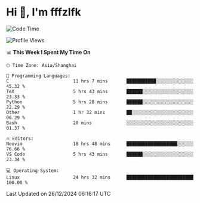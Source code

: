 # Hi 👋, I'm fffzlfk

<!--START_SECTION:waka-->
![Code Time](http://img.shields.io/badge/Code%20Time-1%2C044%20hrs%209%20mins-blue)

![Profile Views](http://img.shields.io/badge/Profile%20Views-0-blue)

📊 **This Week I Spent My Time On** 

```text
🕑︎ Time Zone: Asia/Shanghai

💬 Programming Languages: 
C                        11 hrs 7 mins       ███████████░░░░░░░░░░░░░░   45.32 % 
TeX                      5 hrs 43 mins       ██████░░░░░░░░░░░░░░░░░░░   23.33 % 
Python                   5 hrs 28 mins       ██████░░░░░░░░░░░░░░░░░░░   22.29 % 
Other                    1 hr 32 mins        ██░░░░░░░░░░░░░░░░░░░░░░░   06.29 % 
Bash                     20 mins             ░░░░░░░░░░░░░░░░░░░░░░░░░   01.37 % 

🔥 Editors: 
Neovim                   18 hrs 48 mins      ███████████████████░░░░░░   76.66 % 
VS Code                  5 hrs 43 mins       ██████░░░░░░░░░░░░░░░░░░░   23.34 % 

💻 Operating System: 
Linux                    24 hrs 32 mins      █████████████████████████   100.00 % 
```


 Last Updated on 26/12/2024 06:16:17 UTC
<!--END_SECTION:waka-->
